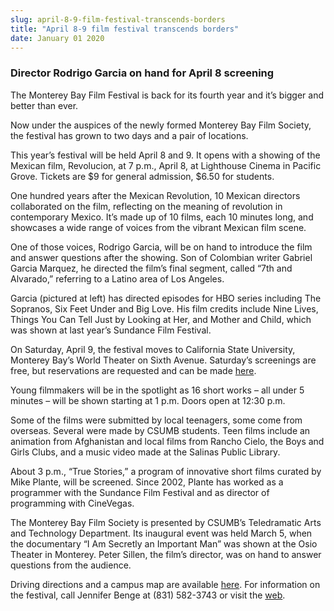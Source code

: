 ```yaml
---
slug: april-8-9-film-festival-transcends-borders
title: "April 8-9 film festival transcends borders"
date: January 01 2020
---
```


  
<h3>Director Rodrigo Garcia on hand for April 8 screening</h3>
<p>
  The Monterey Bay Film Festival is back for its fourth year and it’s bigger and
  better than ever.
</p>
<p>
  Now under the auspices of the newly formed Monterey Bay Film Society, the
  festival has grown to two days and a pair of locations.
</p>
<p>
  This year’s festival will be held April 8 and 9. It opens with a showing of
  the Mexican film, Revolucion, at 7 p.m., April 8, at Lighthouse Cinema in
  Pacific Grove. Tickets are $9 for general admission, $6.50 for students.
</p>
<p>
  One hundred years after the Mexican Revolution, 10 Mexican directors
  collaborated on the film, reflecting on the meaning of revolution in
  contemporary Mexico. It’s made up of 10 films, each 10 minutes long, and
  showcases a wide range of voices from the vibrant Mexican film scene.
</p>
<p>
  One of those voices, Rodrigo Garcia, will be on hand to introduce the film and
  answer questions after the showing. Son of Colombian writer Gabriel Garcia
  Marquez, he directed the film’s final segment, called “7th and Alvarado,”
  referring to a Latino area of Los Angeles.
</p>
<p>
  Garcia (pictured at left) has directed episodes for HBO series including The
  Sopranos, Six Feet Under and Big Love. His film credits include Nine Lives,
  Things You Can Tell Just by Looking at Her, and Mother and Child, which was
  shown at last year’s Sundance Film Festival.
</p>
<p>
  On Saturday, April 9, the festival moves to California State University,
  Monterey Bay’s World Theater on Sixth Avenue. Saturday’s screenings are free,
  but reservations are requested and can be made
  <a href="https://rsvp.csumb.edu">here</a>.
</p>
<p>
  Young filmmakers will be in the spotlight as 16 short works – all under 5
  minutes – will be shown starting at 1 p.m. Doors open at 12:30 p.m.
</p>
<p>
  Some of the films were submitted by local teenagers, some come from overseas.
  Several were made by CSUMB students. Teen films include an animation from
  Afghanistan and local films from Rancho Cielo, the Boys and Girls Clubs, and a
  music video made at the Salinas Public Library.
</p>
<p>
  About 3 p.m., “True Stories,” a program of innovative short films curated by
  Mike Plante, will be screened. Since 2002, Plante has worked as a programmer
  with the Sundance Film Festival and as director of programming with CineVegas.
</p>
<p>
  The Monterey Bay Film Society is presented by CSUMB’s Teledramatic Arts and
  Technology Department. Its inaugural event was held March 5, when the
  documentary “I Am Secretly an Important Man” was shown at the Osio Theater in
  Monterey. Peter Sillen, the film’s director, was on hand to answer questions
  from the audience.
</p>
<p>
  Driving directions and a campus map are available
  <a href="https://csumb.edu/map">here</a>. For information on the festival, call
  Jennifer Benge at (831) 582-3743 or visit the
  <a href="https://montereybayfilmfestival.com.">web</a>.
</p>
<p></p>
<p></p>
<p></p>
<p></p>
<p></p>
<p></p>
 

